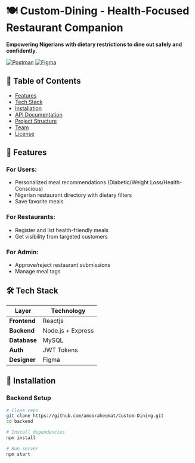# 🍽️ Custom-Dining - Health-Focused Restaurant Companion

**Empowering Nigerians with dietary restrictions to dine out safely and confidently.**


[![Postman](https://img.shields.io/badge/API-Postman-orange)](https://www.postman.com/)
[![Figma](https://img.shields.io/badge/Design-Figma-purple)](https://figma.com/)

## 📌 Table of Contents
- [Features](#-features)
- [Tech Stack](#-tech-stack)
- [Installation](#-installation)
- [API Documentation](#-api-documentation)
- [Project Structure](#-project-structure)
- [Team](#-team)
- [License](#-license)

## 🌟 Features
### For Users:
- Personalized meal recommendations (Diabetic/Weight Loss/Health-Conscious)
- Nigerian restaurant directory with dietary filters
- Save favorite meals

### For Restaurants:
- Register and list health-friendly meals
- Get visibility from targeted customers

### For Admin:
- Approve/reject restaurant submissions
- Manage meal tags

## 🛠️ Tech Stack
| Layer          | Technology               |
|----------------|--------------------------|
| **Frontend**   | Reactjs                  |
| **Backend**    | Node.js + Express        |
| **Database**   | MySQL                    |
| **Auth**       | JWT Tokens               |
| **Designer**   | Figma                    |

## 🚀 Installation
### Backend Setup
```bash
# Clone repo
git clone https://github.com/amooraheemat/Custom-Dining.git
cd backend

# Install dependencies
npm install

# Run server
npm start
